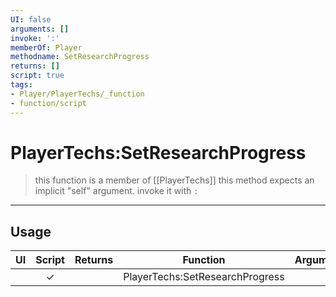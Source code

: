 ```yaml
---
UI: false
arguments: []
invoke: ':'
memberOf: Player
methodname: SetResearchProgress
returns: []
script: true
tags:
- Player/PlayerTechs/_function
- function/script
---
```

# PlayerTechs:SetResearchProgress
> this function is a member of [[PlayerTechs]]
> this method expects an implicit "self" argument. invoke it with `:`
-----
## Usage
|  UI | Script | Returns | Function | Arguments |
|:---:|:------:|-------:|:--------:|:---------|
| |✓||PlayerTechs:SetResearchProgress||
